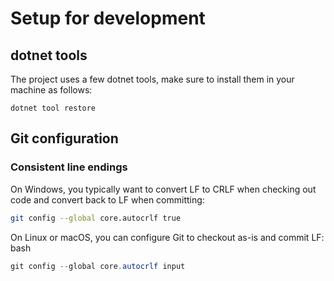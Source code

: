 # Setup for development

## dotnet tools

The project uses a few dotnet tools, make sure to install them in your machine as follows:

    dotnet tool restore


## Git configuration


### Consistent line endings

On Windows, you typically want to convert LF to CRLF when checking out code and convert back to LF when committing:

```bash
git config --global core.autocrlf true
```

On Linux or macOS, you can configure Git to checkout as-is and commit LF:
bash

```powershell
git config --global core.autocrlf input
```
